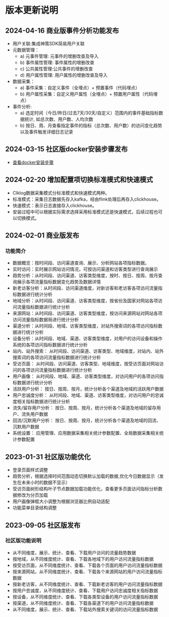 # 版本更新说明

## 2024-04-16 商业版事件分析功能发布

- 用户关联:集成神策SDK简易用户关联
- 元数据管理：
  - a) 元事件管理: 元事件的增删改查及导入
  - b) 事件属性管理: 事件属性的增删改查
  - c) 公共属性管理:公共事件的增删改查
  - d) 用户属性管理: 用户属性的增删改查及导入
- 数据采集：
  - a) 事件采集：自定义事件（全埋点）+ 预置事件（代码埋点）
  - b) 用户属性采集：自定义用户属性（全埋点）+ 预置用户属性（代码埋点）
- 事件分析:
  - a) 选定时间（今日/昨日/过去7天/30天/自定义）范围内的事件基础指标数据统计, 如总次数、用户数、人均次数
  - b) 按日、周、月查看指定事件的指标（总次数、用户数）的访问变化趋势以及事件触发详细日志记录

## 2024-03-15 社区版docker安装步骤发布

- [查看docker安装步骤](/quickstart/docker-installation.md)

## 2024-02-20 增加配置项切换标准模式和快速模式

- Clklog数据采集模式分标准模式和快速模式两种。
- 标准模式：采集日志数据先存入kafka，经由flink处理后再存入clickhouse。
- 快速模式：表示日志直接存入clickhouse。
- 安装过程中可以根据实际需求选择采用标准模式还是快速模式，后续过程也可以切换模式。

## 2024-02-01 商业版发布

### 功能简介

- 数据概览：按时间段、访问渠道查询、展示、分析网站各项指标数据。
- 实时访问：实时展示网站访问情况，可按访问渠道和访客类型进行查询展示
- 趋势分析：从时间段、访问渠道、访客类型维度，按时、按日、按周、按月查询展示各项流量指标数据变化趋势及数据详情
- 新老访客分析：从时间段、访问渠道维度，对新访客和老访客各项访问流量指标数据进行统计分析
- 地域分析：从时间段、访问渠道、访客类型维度，按省份及国家对网站各项访问流量指标数据进行统计分析
- 来源网站：从时间段、访问渠道、访客类型维度，按访问来源网站对网站各项访问流量指标数据局进行统计分析
- 渠道分析：从时间段、地域、访客类型维度，对站外搜索词的各项访问指标数据进行统计分析
- 设备分析：从时间段、地域、渠道、访客类型维度，对用户的访问设备和操作系统的各项访问指标数据进行统计分析
- 站内、站外搜索： 从时间段、访问渠道、访客类型、地域维度，对站内、站外搜索词的各项访问流量指标数据进行统计分析
- 受访页面： 从时间段、访问渠道、访客类型、地域维度，按受访页面对网站访问的各项访问流量指标数据进行统计分析
- 用户画像： 从时间段、地域、渠道、访客类型维度，对访问用户的各项访问指标数据进行统计分析
- 活跃用户分析： 按日、按周、按月，统计分析各个渠道及地域的活跃用户数据
- 用户忠诚度分析： 从时间段、地域、渠道、访客类型维度，对访问用户的忠诚度相关指标数据进行统计分析
- 流失/留存用户分析： 按日、按周、按月，统计分析各个渠道及地域的留存用户、流失用户数据
- 回流/沉默用户分析： 按日、按周、按月，统计分析各个渠道及地域的回流、沉默用户数据
- 系统设置： 应用管理、应用数据采集相关统计参数配置、全局数据采集相关统计参数配置

## 2023-01-31 社区版功能优化

- 登录页面样式调整
- 趋势分析，根据选择时间范围动态切换默认加载的数据,优化今日数据显示（发生在未来小时的数据不显示）
- 受访页面树形结构叶子节点数据加载功能优化，查看更多页面访问指标分析数据修改为分页加载
- 用户画像弹框大小调整为根据浏览器比例自动适配
- 功能菜单目录结构调整

## 2023-09-05 社区版发布

### 社区版功能说明

- 从不同维度，展示、统计、查看、下载用户访问的流量趋势数据
- 按地域，从不同维度统计、查看、下载各地域下的用户访问流量指标数据
- 按受访页面，从不同维度统计、查看、下载各个页面的用户访问流量指标数据
- 按来源网站，从不同维度统计、查看、下载各个来源网站的用户访问流量指标数据
- 按新老访客，从不同维度统计、查看、下载新老访客的用户访问流量指标数据
- 按用户忠诚度，从不同维度统计、查看、下载用户访问忠诚度相关指标数据
- 按设备，从不同维度统计、查看、下载各类型设备的用户访问流量指标数据
- 按渠道，从不同维度统计、查看、下载各渠道下的用户访问流量指标数据
- 从不同维度，展示、统计、查看、下载站外搜索关键词的访问流量指标数据

<!-- ### 优化&修复 -->
<!-- ### 新贡献者 -->
